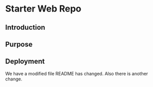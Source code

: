 # Starter Web Repo
## Introduction
## Purpose
## Deployment
We have a modified file 
README has changed. 
Also there is another change. 
